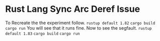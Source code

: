 # Rust Lang Sync Arc Deref Issue
To Recreate the the experiment follow.
`rustup default 1.82`
`cargo build`
`cargo run`
You will see that it runs fine.
Now to see the segfault.
`rustup default 1.83`
`cargo build`
`cargo run`

